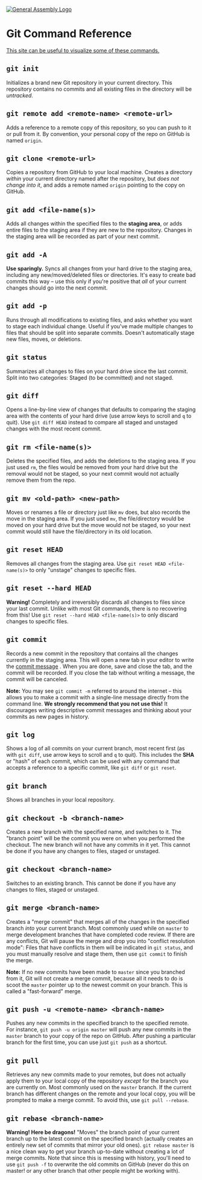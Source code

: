 [![General Assembly Logo](https://camo.githubusercontent.com/1a91b05b8f4d44b5bbfb83abac2b0996d8e26c92/687474703a2f2f692e696d6775722e636f6d2f6b6538555354712e706e67)](https://generalassemb.ly/education/web-development-immersive)

# Git Command Reference

[This site can be useful to visualize some of these commands.](https://onlywei.github.io/explain-git-with-d3/)

## `git init`

Initializes a brand new Git repository in your current directory. This
repository contains no commits and all existing files in the directory will be
*untracked*.

## `git remote add <remote-name> <remote-url>`

Adds a reference to a remote copy of this repository, so you can push to it or
pull from it. By convention, your personal copy of the repo on GitHub is named
`origin`.

## `git clone <remote-url>`

Copies a repository from GitHub to your local machine. Creates a directory
*within* your current directory named after the repository, but
*does not change into it*, and adds a remote named `origin` pointing to the copy
on GitHub.

## `git add <file-name(s)>`

Adds all changes within the specified files to the **staging area**, or adds
entire files to the staging area if they are new to the repository. Changes in
the staging area will be recorded as part of your next commit.

## `git add -A`

**Use sparingly.** Syncs all changes from your hard drive to the staging area,
including any new/moved/deleted files or directories. It's easy to create bad
commits this way &ndash; use this only if you're positive that *all* of your
current changes should go into the next commit.

## `git add -p`

Runs through all modifications to existing files, and asks whether you want to
stage each individual change. Useful if you've made multiple changes to files
that should be split into separate commits. Doesn't automatically stage new
files, moves, or deletions.

## `git status`

Summarizes all changes to files on your hard drive since the last commit. Split
into two categories: Staged (to be committed) and not staged.

## `git diff`

Opens a line-by-line view of changes that defaults to comparing the staging area
with the contents of your hard drive (use arrow keys to scroll and `q` to quit).
Use `git diff HEAD` instead to compare all staged and unstaged changes with the
most recent commit.

## `git rm <file-name(s)>`

Deletes the specified files, and adds the deletions to the staging area. If you
just used `rm`, the files would be removed from your hard drive but the removal
would not be staged, so your next commit would not actually remove them from the
repo.

## `git mv <old-path> <new-path>`

Moves or renames a file or directory just like `mv` does, but also records the
move in the staging area. If you just used `mv`, the file/directory would be
moved on your hard drive but the move would not be staged, so your next commit
would still have the file/directory in its old location.

## `git reset HEAD`

Removes all changes from the staging area. Use `git reset HEAD <file-name(s)>`
to only "unstage" changes to specific files.

## `git reset --hard HEAD`

**Warning!** Completely and irreversibly discards all changes to files since
your last commit. Unlike with most Git commands, there is no recovering from
this! Use `git reset --hard HEAD <file-name(s)>` to only discard changes to
specific files.

## `git commit`

Records a new commit in the repository that contains all the changes currently
in the staging area. This will open a new tab in your editor to write the
[commit message](http://tbaggery.com/2008/04/19/a-note-about-git-commit-messages.html)
. When you are done, save and close the tab, and the commit will be recorded.
If you close the tab without writing a message, the commit will be canceled.

**Note:** You may see `git commit -m` referred to around the internet &ndash;
this allows you to make a commit with a single-line message directly from the
command line. **We strongly recommend that you not use this!** It discourages
writing descriptive commit messages and thinking about your commits as new pages
in history.

## `git log`

Shows a log of all commits on your current branch, most recent first (as with
`git diff`, use arrow keys to scroll and `q` to quit). This includes the **SHA**
or "hash" of each commit, which can be used with any command that accepts a
reference to a specific commit, like `git diff` or `git reset`.

## `git branch`

Shows all branches in your local repository.

## `git checkout -b <branch-name>`

Creates a new branch with the specified name, and switches to it. The "branch
point" will be the commit you were on when you performed the checkout. The new
branch will not have any commits in it yet. This cannot be done if you have any
changes to files, staged or unstaged.

## `git checkout <branch-name>`

Switches to an existing branch. This cannot be done if you have any changes to
files, staged or unstaged.

## `git merge <branch-name>`

Creates a "merge commit" that merges all of the changes in the specified branch
*into* your current branch. Most commonly used while on `master` to merge
development branches that have completed code review. If there are any
conflicts, Git will pause the merge and drop you into "conflict resolution
mode": Files that have conflicts in them will be indicated in `git status`, and
you must manually resolve and stage them, then use `git commit` to finish the
merge.

**Note:** If no new commits have been made to `master` since you branched from
it, Git will not create a merge commit, because all it needs to do is scoot the
`master` pointer up to the newest commit on your branch. This is called a
"fast-forward" merge.

## `git push -u <remote-name> <branch-name>`

Pushes any new commits in the specified branch to the specified remote. For
instance, `git push -u origin master` will push any new commits in the `master`
branch to your copy of the repo on GitHub. After pushing a particular branch for
the first time, you can use just `git push` as a shortcut.

## `git pull`

Retrieves any new commits made to your remotes, but does not actually apply them
to your local copy of the repository *except* for the branch you are currently
on. Most commonly used on the `master` branch. If the current branch has
different changes on the remote and your local copy, you will be prompted to
make a merge commit. To avoid this, use `git pull --rebase`.

## `git rebase <branch-name>`

**Warning! Here be dragons!** "Moves" the branch point of your current branch up
to the latest commit on the specified branch (actually creates an entirely new
set of commits that mirror your old ones). `git rebase master` is a nice clean
way to get your branch up-to-date without creating a lot of merge commits. Note
that since this is messing with history, you'll need to use `git push -f` to
overwrite the old commits on GitHub (never do this on master! or any other
branch that other people might be working with).
